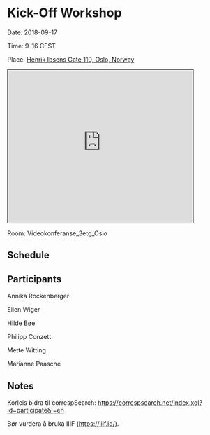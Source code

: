 # Kick-Off Workshop

Date: 2018-09-17

Time: 9-16 CEST

Place: [Henrik Ibsens Gate 110, Oslo, Norway](https://www.openstreetmap.org/#map=19/59.91394/10.71728)

<iframe width="425" height="350" src="https://www.openstreetmap.org/export/embed.html?bbox=10.716371834278107%2C59.91345283801204%2C10.718179643154146%2C59.91442766720545&amp;layer=mapnik" frameborder="0" style="border: 1px solid black"></iframe>


Room: Videokonferanse_3etg_Oslo

## Schedule

## Participants

Annika Rockenberger

Ellen Wiger

Hilde Bøe

Philipp Conzett

Mette Witting

Marianne Paasche

## Notes

Korleis bidra til correspSearch: https://correspsearch.net/index.xql?id=participate&l=en

Bør vurdera å bruka IIIF (https://iiif.io/).
